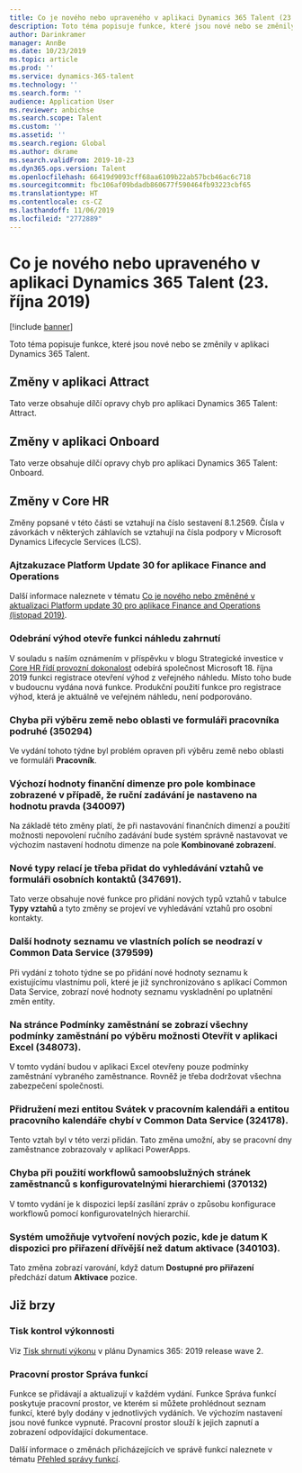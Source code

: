 ```yaml
---
title: Co je nového nebo upraveného v aplikaci Dynamics 365 Talent (23. října 2019)
description: Toto téma popisuje funkce, které jsou nové nebo se změnily v aplikaci Microsoft Dynamics 365 Talent.
author: Darinkramer
manager: AnnBe
ms.date: 10/23/2019
ms.topic: article
ms.prod: ''
ms.service: dynamics-365-talent
ms.technology: ''
ms.search.form: ''
audience: Application User
ms.reviewer: anbichse
ms.search.scope: Talent
ms.custom: ''
ms.assetid: ''
ms.search.region: Global
ms.author: dkrame
ms.search.validFrom: 2019-10-23
ms.dyn365.ops.version: Talent
ms.openlocfilehash: 66419d9093cff68aa6109b22ab57bcb46ac6c718
ms.sourcegitcommit: fbc106af09bdadb860677f590464fb93223cbf65
ms.translationtype: HT
ms.contentlocale: cs-CZ
ms.lasthandoff: 11/06/2019
ms.locfileid: "2772889"
---
```

# <a name="whats-new-or-changed-in-dynamics-365-talent-october-23-2019"></a>Co je nového nebo upraveného v aplikaci Dynamics 365 Talent (23. října 2019)

[!include [banner](includes/banner.md)]

Toto téma popisuje funkce, které jsou nové nebo se změnily v aplikaci Dynamics 365 Talent.

## <a name="changes-in-attract"></a>Změny v aplikaci Attract
Tato verze obsahuje dílčí opravy chyb pro aplikaci Dynamics 365 Talent: Attract.

## <a name="changes-in-onboard"></a>Změny v aplikaci Onboard
Tato verze obsahuje dílčí opravy chyb pro aplikaci Dynamics 365 Talent: Onboard.

## <a name="changes-in-core-hr"></a>Změny v Core HR

Změny popsané v této části se vztahují na číslo sestavení 8.1.2569. Čísla v závorkách v některých záhlavích se vztahují na čísla podpory v Microsoft Dynamics Lifecycle Services (LCS).

### <a name="platform-update-30-for-finance-and-operations-apps"></a>Ajtzakuzace Platform Update 30 for aplikace Finance and Operations

Další informace naleznete v tématu [Co je nového nebo změněné v aktualizaci Platform update 30 pro aplikace Finance and Operations (listopad 2019)](https://docs.microsoft.com/en-us/dynamics365/fin-ops-core/fin-ops/get-started/whats-new-platform-update-30).

### <a name="remove-benefits-open-enrollment-preview-feature"></a>Odebrání výhod otevře funkci náhledu zahrnutí

V souladu s naším oznámením v příspěvku v blogu Strategické investice v [Core HR řídí provozní dokonalost](https://cloudblogs.microsoft.com/dynamics365/bdm/2019/10/02/strategic-investments-in-core-hr-drive-operational-excellence) odebírá společnost Microsoft 18. října 2019 funkci registrace otevření výhod z veřejného náhledu. Místo toho bude v budoucnu vydána nová funkce. Produkční použití funkce pro registrace výhod, která je aktuálně ve veřejném náhledu, není podporováno.

### <a name="error-while-selecting-the-countryregion-on-the-worker-form-a-second-time-350294"></a>Chyba při výběru země nebo oblasti ve formuláři pracovníka podruhé (350294)

Ve vydání tohoto týdne byl problém opraven při výběru země nebo oblasti ve formuláři **Pracovník**.

### <a name="financial-dimension-values-default-to-the-combination-display-field-when-do-not-allow-manual-entry-is-set-to-true-340097"></a>Výchozí hodnoty finanční dimenze pro pole kombinace zobrazené v případě, že ruční zadávání je nastaveno na hodnotu pravda (340097)

Na základě této změny platí, že při nastavování finančních dimenzí a použití možnosti nepovolení ručního zadávání bude systém správně nastavovat ve výchozím nastavení hodnotu dimenze na pole **Kombinované zobrazení**.

### <a name="new-relationship-types-should-be-added-to-relationship-lookup-in-the-personal-contacts-form-347691"></a>Nové typy relací je třeba přidat do vyhledávání vztahů ve formuláři osobních kontaktů (347691).

Tato verze obsahuje nové funkce pro přidání nových typů vztahů v tabulce **Typy vztahů** a tyto změny se projeví ve vyhledávání vztahů pro osobní kontakty.

### <a name="additional-list-values-in-custom-fields-arent-reflected-in-common-data-service-379599"></a>Další hodnoty seznamu ve vlastních polích se neodrazí v Common Data Service (379599)

Při vydání z tohoto týdne se po přidání nové hodnoty seznamu k existujícímu vlastnímu poli, které je již synchronizováno s aplikací Common Data Service, zobrazí nové hodnoty seznamu vyskladnění po uplatnění změn entity.

### <a name="on-the-terms-of-employment-page-all-employees-terms-of-employment-appear-after-selecting-open-in-excel-348073"></a>Na stránce Podmínky zaměstnání se zobrazí všechny podmínky zaměstnání po výběru možnosti Otevřít v aplikaci Excel (348073).

V tomto vydání budou v aplikaci Excel otevřeny pouze podmínky zaměstnání vybraného zaměstnance. Rovněž je třeba dodržovat všechna zabezpečení společnosti.

### <a name="the-association-between-the-work-calendar-holiday-entity-and-the-work-calendar-entity-is-missing-in-common-data-service-324178"></a>Přidružení mezi entitou Svátek v pracovním kalendáři a entitou pracovního kalendáře chybí v Common Data Service (324178).

Tento vztah byl v této verzi přidán. Tato změna umožní, aby se pracovní dny zaměstnance zobrazovaly v aplikaci PowerApps. 

### <a name="error-when-using-employee-self-service-workflows-with-configurable-hierarchies-370132"></a>Chyba při použití workflowů samoobslužných stránek zaměstnanců s konfigurovatelnými hierarchiemi (370132)

V tomto vydání je k dispozici lepší zasílání zpráv o způsobu konfigurace workflowů pomocí konfigurovatelných hierarchií. 

### <a name="system-allows-creation-of-new-positions-where-the-available-for-assignment-date-is-earlier-than-the-activation-date-340103"></a>Systém umožňuje vytvoření nových pozic, kde je datum K dispozici pro přiřazení dřívější než datum aktivace (340103).

Tato změna zobrazí varování, když datum **Dostupné pro přiřazení** předchází datum **Aktivace** pozice.

## <a name="coming-soon"></a>Již brzy

### <a name="print-performance-reviews"></a>Tisk kontrol výkonnosti

Viz [Tisk shrnutí výkonu](https://docs.microsoft.com/dynamics365-release-plan/2019wave2/dynamics365-talent/print-performance-reviews) v plánu Dynamics 365: 2019 release wave 2.

### <a name="feature-management-workspace"></a>Pracovní prostor Správa funkcí

Funkce se přidávají a aktualizují v každém vydání. Funkce Správa funkcí poskytuje pracovní prostor, ve kterém si můžete prohlédnout seznam funkcí, které byly dodány v jednotlivých vydáních. Ve výchozím nastavení jsou nové funkce vypnuté. Pracovní prostor slouží k jejich zapnutí a zobrazení odpovídající dokumentace.

Další informace o změnách přicházejících ve správě funkcí naleznete v tématu [Přehled správy funkcí](https://docs.microsoft.com/en-us/dynamics365/fin-ops-core/fin-ops/get-started/feature-management/feature-management-overview).
